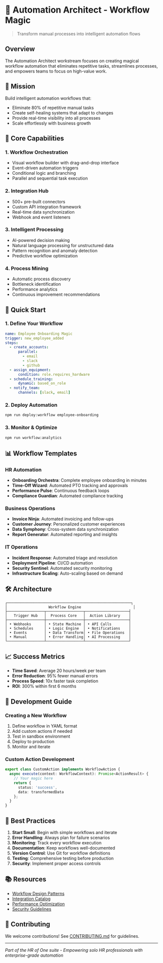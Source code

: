 # 🤖 Automation Architect - Workflow Magic

> Transform manual processes into intelligent automation flows

## Overview

The Automation Architect workstream focuses on creating magical workflow automation that eliminates repetitive tasks, streamlines processes, and empowers teams to focus on high-value work.

## 🎯 Mission

Build intelligent automation workflows that:
- Eliminate 80% of repetitive manual tasks
- Create self-healing systems that adapt to changes
- Provide real-time visibility into all processes
- Scale effortlessly with business growth

## 🔮 Core Capabilities

### 1. **Workflow Orchestration**
- Visual workflow builder with drag-and-drop interface
- Event-driven automation triggers
- Conditional logic and branching
- Parallel and sequential task execution

### 2. **Integration Hub**
- 500+ pre-built connectors
- Custom API integration framework
- Real-time data synchronization
- Webhook and event listeners

### 3. **Intelligent Processing**
- AI-powered decision making
- Natural language processing for unstructured data
- Pattern recognition and anomaly detection
- Predictive workflow optimization

### 4. **Process Mining**
- Automatic process discovery
- Bottleneck identification
- Performance analytics
- Continuous improvement recommendations

## 🚀 Quick Start

### 1. Define Your Workflow
```yaml
name: Employee Onboarding Magic
trigger: new_employee_added
steps:
  - create_accounts:
      parallel:
        - email
        - slack
        - github
  - assign_equipment:
      condition: role.requires_hardware
  - schedule_training:
      dynamic: based_on_role
  - notify_team:
      channels: [slack, email]
```

### 2. Deploy Automation
```bash
npm run deploy:workflow employee-onboarding
```

### 3. Monitor & Optimize
```bash
npm run workflow:analytics
```

## 📊 Workflow Templates

### HR Automation
- **Onboarding Orchestra**: Complete employee onboarding in minutes
- **Time-Off Wizard**: Automated PTO tracking and approvals
- **Performance Pulse**: Continuous feedback loops
- **Compliance Guardian**: Automated compliance tracking

### Business Operations
- **Invoice Ninja**: Automated invoicing and follow-ups
- **Customer Journey**: Personalized customer experiences
- **Data Symphony**: Cross-system data synchronization
- **Report Generator**: Automated reporting and insights

### IT Operations
- **Incident Response**: Automated triage and resolution
- **Deployment Pipeline**: CI/CD automation
- **Security Sentinel**: Automated security monitoring
- **Infrastructure Scaling**: Auto-scaling based on demand

## 🛠️ Architecture

```
┌─────────────────────────────────────────────────────────┐
│                   Workflow Engine                        │
├─────────────────┬─────────────────┬────────────────────┤
│   Trigger Hub   │  Process Core   │  Action Library    │
├─────────────────┼─────────────────┼────────────────────┤
│ • Webhooks      │ • State Machine │ • API Calls        │
│ • Schedules     │ • Logic Engine  │ • Notifications    │
│ • Events        │ • Data Transform│ • File Operations  │
│ • Manual        │ • Error Handling│ • AI Processing    │
└─────────────────┴─────────────────┴────────────────────┘
```

## 📈 Success Metrics

- **Time Saved**: Average 20 hours/week per team
- **Error Reduction**: 95% fewer manual errors
- **Process Speed**: 10x faster task completion
- **ROI**: 300% within first 6 months

## 🔧 Development Guide

### Creating a New Workflow
1. Define workflow in YAML format
2. Add custom actions if needed
3. Test in sandbox environment
4. Deploy to production
5. Monitor and iterate

### Custom Action Development
```typescript
export class CustomAction implements WorkflowAction {
  async execute(context: WorkflowContext): Promise<ActionResult> {
    // Your magic here
    return {
      status: 'success',
      data: transformedData
    };
  }
}
```

## 🌟 Best Practices

1. **Start Small**: Begin with simple workflows and iterate
2. **Error Handling**: Always plan for failure scenarios
3. **Monitoring**: Track every workflow execution
4. **Documentation**: Keep workflows well-documented
5. **Version Control**: Use Git for workflow definitions
6. **Testing**: Comprehensive testing before production
7. **Security**: Implement proper access controls

## 📚 Resources

- [Workflow Design Patterns](./docs/patterns.md)
- [Integration Catalog](./docs/integrations.md)
- [Performance Optimization](./docs/optimization.md)
- [Security Guidelines](./docs/security.md)

## 🤝 Contributing

We welcome contributions! See [CONTRIBUTING.md](./CONTRIBUTING.md) for guidelines.

---

*Part of the HR of One suite - Empowering solo HR professionals with enterprise-grade automation*